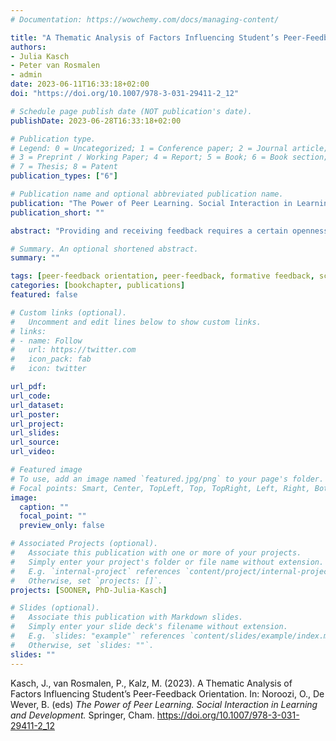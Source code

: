 ```yaml
---
# Documentation: https://wowchemy.com/docs/managing-content/

title: "A Thematic Analysis of Factors Influencing Student’s Peer-Feedback Orientation"
authors:
- Julia Kasch
- Peter van Rosmalen
- admin
date: 2023-06-11T16:33:18+02:00
doi: "https://doi.org/10.1007/978-3-031-29411-2_12"

# Schedule page publish date (NOT publication's date).
publishDate: 2023-06-28T16:33:18+02:00

# Publication type.
# Legend: 0 = Uncategorized; 1 = Conference paper; 2 = Journal article;
# 3 = Preprint / Working Paper; 4 = Report; 5 = Book; 6 = Book section;
# 7 = Thesis; 8 = Patent
publication_types: ["6"]

# Publication name and optional abbreviated publication name.
publication: "The Power of Peer Learning. Social Interaction in Learning and Development."
publication_short: ""

abstract: "Providing and receiving feedback requires a certain openness in individuals which is referred to as feedback orientation. Although this openness is also required in peer-feedback processes personal factors that influence student’s openness (i.e. peer-feedback orientation) are less researched. Inspired by feedback orientation studies in a workplace setting we investigated personal factors that influence students’ peer-feedback orientation. As part of an exploratory sequential mixed methods research design, qualitative data on personal factors influencing student’s peer-feedback orientation was collected. Semi-structured interviews with students, teachers and researchers (N = 13) revealed a broad range of personal factors influencing their peer-feedback orientation. Thematic analyses of the data showed that the most prominent factors were related to the perceived usefulness of receiving and providing peer-feedback, the social bond between students, fairness and skills. The importance of existing feedback orientation dimensions (utility, accountability, social awareness and self-efficacy) by (Linderbaum and Levy, Journal of Management 36:1372–1405, 2010) was confirmed in a higher education setting. Interestingly, different interpretations of the dimensions were found which should lead to the development of a peer-feedback orientation scale for higher education."

# Summary. An optional shortened abstract.
summary: ""

tags: [peer-feedback orientation, peer-feedback, formative feedback, scalability]
categories: [bookchapter, publications]
featured: false

# Custom links (optional).
#   Uncomment and edit lines below to show custom links.
# links:
# - name: Follow
#   url: https://twitter.com
#   icon_pack: fab
#   icon: twitter

url_pdf:
url_code:
url_dataset:
url_poster:
url_project:
url_slides:
url_source:
url_video:

# Featured image
# To use, add an image named `featured.jpg/png` to your page's folder. 
# Focal points: Smart, Center, TopLeft, Top, TopRight, Left, Right, BottomLeft, Bottom, BottomRight.
image:
  caption: ""
  focal_point: ""
  preview_only: false

# Associated Projects (optional).
#   Associate this publication with one or more of your projects.
#   Simply enter your project's folder or file name without extension.
#   E.g. `internal-project` references `content/project/internal-project/index.md`.
#   Otherwise, set `projects: []`.
projects: [SOONER, PhD-Julia-Kasch]

# Slides (optional).
#   Associate this publication with Markdown slides.
#   Simply enter your slide deck's filename without extension.
#   E.g. `slides: "example"` references `content/slides/example/index.md`.
#   Otherwise, set `slides: ""`.
slides: ""
---
```


Kasch, J., van Rosmalen, P., Kalz, M. (2023). A Thematic Analysis of Factors Influencing Student’s Peer-Feedback Orientation. In: Noroozi, O., De Wever, B. (eds) *The Power of Peer Learning. Social Interaction in Learning and Development.* Springer, Cham. https://doi.org/10.1007/978-3-031-29411-2_12

